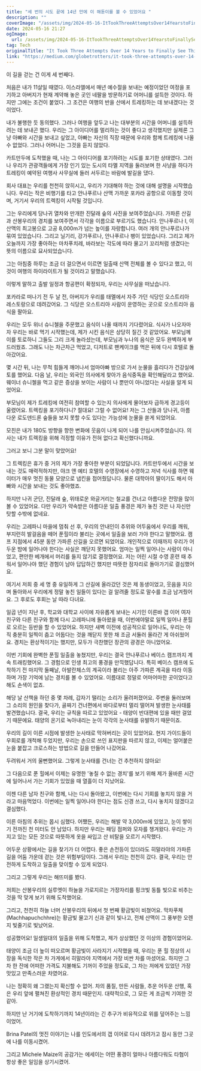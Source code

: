 ```yaml
---
title: "세 번의 시도 끝에 14년 만에 이 해돋이를 볼 수 있었어요 "
description: ""
coverImage: "/assets/img/2024-05-16-ItTookThreeAttemptsOver14YearstoFinallySeeThisSunrise_0.png"
date: 2024-05-16 21:27
ogImage: 
  url: /assets/img/2024-05-16-ItTookThreeAttemptsOver14YearstoFinallySeeThisSunrise_0.png
tag: Tech
originalTitle: "It Took Three Attempts Over 14 Years to Finally See This Sunrise"
link: "https://medium.com/globetrotters/it-took-three-attempts-over-14-years-to-finally-see-this-sunrise-45ab36b006db"
---
```



이 길을 걷는 건 이게 세 번째다.

처음은 내가 11살일 때였다. 이스라엘에서 매년 예수절을 보내는 예정이었던 여정을 포기하고 아버지가 현재 계약해 놓은 곳인 네팔을 방문하기로 어머니를 설득한 것이다. 하지만 그에는 조건이 붙었다. 그 조건은 여행의 반을 산에서 트레킹하는 데 보내겠다는 것이었다.

내가 불행한 듯 동의했다. 그러나 여행을 앞두고 나는 대부분의 시간을 어머니를 설득하려는 데 보내곤 했다. 우리는 그 아이디어를 멀리하는 것이 좋다고 생각했지만 실제론 그냥 아빠와 시간을 보내고 싶었고, 아빠는 자신의 직장 때문에 우리와 함께 트레킹에 나올 수 없었다. 그러나 어머니는 그것을 듣지 않았다.

카트만두에 도착했을 때, 나는 그 아이디어를 포기하려는 시도를 포기한 상태였다. 그러나 우리가 관광객들에게 가장 인기 있는 도시의 타멜 지역을 둘러보며 한 사냥을 하다가 트레킹이 예약된 여행사 사무실에 들러 서두르는 바람에 발길을 댔다.

<div class="content-ad"></div>

회사 대표는 우리를 천천히 앉히시고, 우리가 기대해야 하는 것에 대해 설명을 시작했습니다. 우리는 작은 비행기를 타고 안나푸르나 산맥 가까운 포카라 공항으로 이동할 것이며, 거기서 우리의 트렉킹이 시작될 것입니다.

그는 우리에게 당나귀 열차와 만개한 진달래 숲의 사진을 보여주었습니다. 가파른 산길과 산봉우리의 경치를 보여주면서 각각을 이름으로 부르기도 했습니다. 안나푸르나 I, 이 산맥의 최고봉으로 고공 8,000m가 넘는 높이를 자랑합니다. 여러 개의 안나푸르나가 묶여 있었습니다. 그리고 닐기리, 강가푸르나, 안나푸르나 팽이 있었습니다. 그리고 제가 오늘까지 가장 좋아하는 마차푸치레, 바라보는 각도에 따라 물고기 꼬리처럼 생겼다는 뜻의 이름으로 묘사되었습니다.

그는 아침중 하루는 조금 더 걸으면서 이르면 일출때 산맥 전체를 볼 수 있다고 했고, 이것이 여행의 하이라이트가 될 것이라고 말했습니다.

이렇게 말하고 출발 일정과 항공편이 확정되자, 우리는 사무실을 떠났습니다.

<div class="content-ad"></div>

포카라로 떠나기 전 두 날 전, 아버지가 우리를 태멜에서 자주 가던 식당인 오스트리아 레스토랑으로 데려갔어요. 그 식당은 오스트리아 사람이 운영하는 곳으로 오스트리아 음식을 팔아요.

우리는 모두 위너 슈니첼을 주문했고 음식이 나올 때까지 기다렸어요. 식사가 나오자마자 우리는 바로 먹기 시작했는데, 제가 시킨 음식은 상당히 질긴 것 같았어요. 부모님께 이를 토로하니 그들도 그리 크게 놀라셨는데, 부모님과 누나의 음식은 모두 완벽하게 부드러웠죠. 그래도 나는 차근차근 먹었고, 디저트로 팬케이크를 먹은 뒤에 다시 호텔로 돌아갔어요.

몇 시간 뒤, 나는 무척 힘들게 깨어나서 엄마아빠 방으로 가서 눈물을 흘리다가 건강실에 토를 했어요. 다음 날, 우리는 외국인 의사에게 찾아가 음식중독을 확인해달라고 했어요. 웨이너 슈니첼을 먹고 같은 증상을 보이는 사람이 나 뿐만이 아니었다는 사실을 알게 되었어요.

부모님이 제가 트레킹에 여전히 참여할 수 있는지 의사에게 물어보자 급하게 경고등이 울렸어요. 트렉킹을 포기하다니? 절대요! 그럴 수 없어요! 저는 그 산들과 당나귀, 아름다운 로도덴드론 숲들을 보지 못할 수도 있다는 가능성에 눈물을 쏟게 되었어요.

<div class="content-ad"></div>

모친은 내가 180도 방향을 향한 변화에 웃음이 나게 되어 나를 안심시켜주었습니다. 의사는 내가 트렉킹을 위해 걱정할 이유가 전혀 없다고 확신했다니까요.

그러고 보니 그분 말이 맞았어요!

그 트렉킹은 휴가 중 거의 제가 가장 좋아한 부분이 되었답니다. 카트만두에서 시간을 보내는 것도 매력적하지만, 야크 앤 예티 호텔의 수영장에서 수영하고 저녁 식사를 하면 웨이터가 매우 멋진 동물 모양으로 냅킨을 접어줬답니다. 물론 대학아의 딸이기도 해서 아빠와 시간을 보내는 것도 좋아했죠.

하지만 나귀 군단, 진달래 숲, 위태로운 와글거리는 철교를 건너고 아름다운 전망을 많이 볼 수 있었어요. 다만 우리가 약속받은 아름다운 일출 풍경은 제가 놓친 것은 나 자신만 탓할 수밖에 없네요.

<div class="content-ad"></div>

우리는 고레파니 마을에 멈춰 선 후, 우리의 안내인이 추위와 어두움에서 우리를 깨워, 부지런히 발걸음을 떼어 푼힐이라 불리는 곳에서 일출을 보러 가야 한다고 말했어요. 캠프 지점에서 45분 동안 가파른 산길을 오르면 되었어요. 개인적으로 이때까지 우리가 어두운 밤에 일어나야 한다는 사실은 깨닫지 못했어요. 엄마는 일찍 일어나는 사람이 아니었고, 편안한 베개에서 머리를 들지 않기로 결정했어요. 저는 어린 시절 수영 훈련 때 추워서 일어나야 했던 경험이 남아 답답하긴 했지만 따뜻한 잠자리로 돌아가기로 결심했어요.

여기서 저희 중 세 명 중 유일하게 그 산길에 올라갔던 것은 제 동생이었고, 웃음을 지으며 돌아와서 우리에게 정말 놓친 일들이 있다는 걸 알려줄 정도로 말수를 조금 남겨줬어요. 그 후로도 후회는 날 따라 다녀요.

일곱 년이 지난 후, 학교와 대학교 사이에 자유롭게 보내는 시기인 이른바 갭 이어 여자 친구와 다른 친구와 함께 다시 고레파니에 돌아왔을 때, 이번에야말로 일찍 일어나 푼힐로 오르는 등반을 할 수 있었어요. 하지만 새벽 이전에 성공적으로 일어나도, 우리는 아직 충분히 일찍이 춥고 어둡다는 것을 깨닫지 못한 채 조금 서둘러 올라간 게 아쉬웠어요. 경치는 환상적이기는 했지만, 모두가 극찬했던 장관의 광경은 아니었어요.

이번 기회에 완벽한 푼힐 일출을 놓쳤지만, 우리는 결국 안나푸르나 베이스 캠프까지 계속 트래킹했어요. 그 경험으로 인생 최고의 풍경을 만끽했답니다. 특히 베이스 캠프에 도착하기 전 마지막 둘째날, 아발란체스의 계곡이라 불리는 아주 가파른 계곡을 따라 이동하며 가장 기억에 남는 경치를 볼 수 있었어요. 이름대로 정말로 어마어마한 곳이었다고 해도 손색이 없죠.

<div class="content-ad"></div>

해당 날 산책을 하던 중 몇 차례, 갑자기 떨리는 소리가 울려퍼졌어요. 주변을 둘러보며 그 소리의 원인을 찾다가, 골짜기 건너편에서 바다로부터 멀리 떨어져 발생한 눈사태를 발견했습니다. 결국, 우리는 규칙을 따르고 있었어요 - 태양이 반대편에 있을 때만 걸었기 때문에요. 태양의 온기로 녹아내리는 눈이 각각의 눈사태를 유발하기 때문이죠.

우리의 길이 이른 시점에 발생한 눈사태로 막혀버리는 곳이 있었어요. 현지 가이드들이 우회로를 개척해 두었지만, 우리는 손으로 쓰인 표지판을 따르지 않고, 이제는 얼어붙은 눈을 붙잡고 크로스하는 방법으로 길을 만들어 나갔어요.

두려워서 거의 울뻔했어요. 그렇게 눈사태를 건너는 건 추천하지 않아요!

그 다음으로 푼 힐에서 이제는 유명한 '놓칠 수 없는 경치'를 보기 위해 제가 올바른 시간에 일어나서 가는 기회가 있었을 때 열흘이 더 지났어요.

<div class="content-ad"></div>

이젠 다른 남자 친구와 함께, 나는 다시 돌아왔고, 이번에는 다시 기회를 놓치지 않을 거라고 마음먹었다. 이번에는 일찍 일어나야 한다는 점도 신경 쓰고, 다시 놓치지 않겠다고 결심했다.

이른 아침의 추위는 몹시 심했다. 어쨌든, 우리는 해발 약 3,000m에 있었고, 눈이 쌓이기 전까진 천 미터도 안 남았다. 하지만 우리는 패딩 점퍼와 모자를 챙겨왔다. 우리는 가지고 있는 모든 것으로 따뜻하게 옷을 싸입고 산 비탈을 오르기 시작했다.

어두운 상황에서는 길을 찾기가 더 어렵다. 좋은 손전등이 있더라도 히말라야의 가파른 길을 어둠 가운데 걷는 것은 위험부담이다. 그래서 우리는 천천히 갔다. 결국, 우리는 안전하게 도착하고 일출을 맞이할 수 있게 되었다.

그리고 그렇게 우리는 해뜨미를 봤다.

<div class="content-ad"></div>

저희는 산봉우리의 실루엣이 하늘을 가로지르는 가장자리를 핑크빛 동틀 빛으로 비추는 것을 딱 맞게 보기 위해 도착했어요.

그리고, 천천히 하늘 너머 산봉우리의 뒤에서 첫 번째 황금빛이 비쳤어요. 막차푸체(Machhapuchchhre)는 황금빛 물고기 신과 같이 빛나고, 전체 산맥이 그 풍부한 오렌지 빛줄기로 빛났어요.

성공했어요! 일생일대의 일출을 위해 도착했고, 제가 상상했던 것 이상의 경험이었어요.

태양이 조금 더 높이 떠오르며 황금빛이 사라지기 시작했을 때, 우리는 푼 힐 정상의 시장을 독식한 작은 차 가게에서 히말라야 지역에서 가장 비싼 차를 마셨어요. 하지만 그 차 한 잔에 어떠한 가격도 지불해도 기꺼이 주었을 정도로, 그 차는 저에게 있었던 가장 맛있고 만족스러운 차였어요.

<div class="content-ad"></div>

나는 정확히 왜 그랬는지 확신할 수 없어. 차의 품질, 만든 사람들, 추운 어두운 산행, 혹은 우리 앞에 펼쳐진 환상적인 경치 때문인지. 대략적으로, 그 모든 게 조금씩 기여한 것 같아.

하지만 난 거기에 도착하기까지 14년이라는 긴 추구가 비유적으로 위를 덮어주는 느낌이었어.

Brina Patel의 멋진 이야기는 나를 인도에서의 갭 이어로 다시 데려가고 잠시 동안 그곳에 나를 이동시켰어.

그리고 Michele Maize의 공감가는 에세이는 어떤 풍경이 얼마나 아름다워도 타협이 항상 좋은 일임을 상기시켰어.